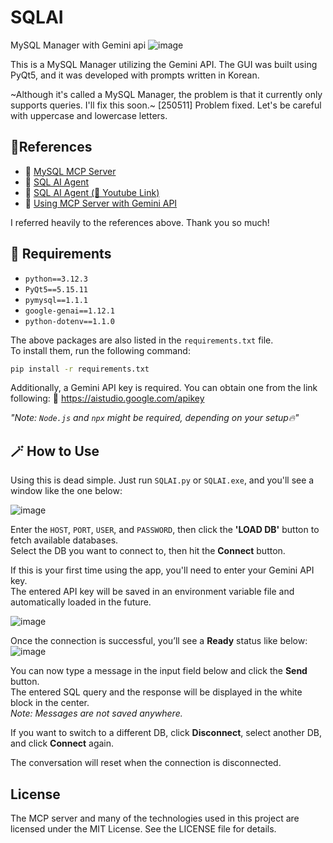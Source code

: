 # SQLAI
MySQL Manager with Gemini api
![image](https://github.com/user-attachments/assets/8a28b063-b657-4161-a35e-503cf33f1b2f)

This is a MySQL Manager utilizing the Gemini API. The GUI was built using PyQt5, and it was developed with prompts written in Korean. 

~Although it's called a MySQL Manager, the problem is that it currently only supports queries. I'll fix this soon.~
[250511] Problem fixed. Let's be careful with uppercase and lowercase letters.

## 🔬References
- 🔗 [MySQL MCP Server](https://github.com/benborla/mcp-server-mysql)
- 🔗 [SQL AI Agent](https://github.com/bitswired/demos/tree/main/projects/introduction-to-mcp-with-sql-agent)
- 🔗 [SQL AI Agent (📼 Youtube Link)](https://www.youtube.com/watch?v=cxl3tPWLOQ8)
- 🔗 [Using MCP Server with Gemini API](https://ai.google.dev/gemini-api/docs/function-calling?hl=ko&authuser=1&example=chart#use_model_context_protocol_mcp)

I referred heavily to the references above. Thank you so much!

## 💾 Requirements

- `python==3.12.3`  
- `PyQt5==5.15.11`  
- `pymysql==1.1.1`  
- `google-genai==1.12.1`  
- `python-dotenv==1.1.0`  

The above packages are also listed in the `requirements.txt` file.  
To install them, run the following command:

```bash
pip install -r requirements.txt
```
Additionally, a Gemini API key is required.
You can obtain one from the link following: 🔗 https://aistudio.google.com/apikey

*"Note: `Node.js` and `npx` might be required, depending on your setup🔥"*


## 🪄 How to Use

Using this is dead simple. Just run `SQLAI.py` or `SQLAI.exe`, and you'll see a window like the one below:

![image](https://github.com/user-attachments/assets/d355e531-f888-4c24-8864-00350383cc4c)

Enter the `HOST`, `PORT`, `USER`, and `PASSWORD`, then click the **'LOAD DB'** button to fetch available databases.  
Select the DB you want to connect to, then hit the **Connect** button.

If this is your first time using the app, you'll need to enter your Gemini API key.  
The entered API key will be saved in an environment variable file and automatically loaded in the future.

![image](https://github.com/user-attachments/assets/108ddb6b-e713-4a53-bc5b-58b71e9312f5)

Once the connection is successful, you’ll see a **Ready** status like below:  
![image](https://github.com/user-attachments/assets/4cec9336-c928-424a-9347-7cbc1ff3b123)

You can now type a message in the input field below and click the **Send** button.  
The entered SQL query and the response will be displayed in the white block in the center.  
*Note: Messages are not saved anywhere.*

If you want to switch to a different DB, click **Disconnect**, select another DB, and click **Connect** again.

The conversation will reset when the connection is disconnected.

## License
The MCP server and many of the technologies used in this project are licensed under the MIT License. See the LICENSE file for details.
